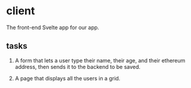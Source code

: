 # client

The front-end Svelte app for our app.

## tasks

1. A form that lets a user type their name, their age, and their ethereum address, then sends it to the backend to be saved.

2. A page that displays all the users in a grid.

